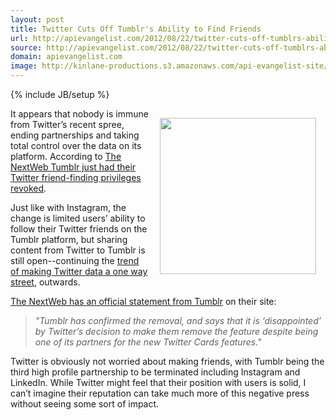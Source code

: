 ```yaml
---
layout: post
title: Twitter Cuts Off Tumblr's Ability to Find Friends
url: http://apievangelist.com/2012/08/22/twitter-cuts-off-tumblrs-ability-to-find-friends/
source: http://apievangelist.com/2012/08/22/twitter-cuts-off-tumblrs-ability-to-find-friends/
domain: apievangelist.com
image: http://kinlane-productions.s3.amazonaws.com/api-evangelist-site/blog/tumblr_logo.png
---
```

{% include JB/setup %}<p><p><img style="padding: 15px;" src="http://kinlane-productions.s3.amazonaws.com/tumblr/tumblr_logo.png" alt="" width="250" align="right" /></p>
<p>It appears that nobody is immune from Twitter&rsquo;s recent spree, ending partnerships and taking total control over the data on its platform.  According to <a title="The NextWeb Tumblr just had their Twitter friend-finding privileges revoked" href="http://thenextweb.com/twitter/2012/08/22/tumblr-becomes-next-property-instagram-twitter-friend-finding-privileges-revoked/">The NextWeb Tumblr just had their Twitter friend-finding privileges revoked</a>.</p>
<p>Just like with Instagram, the change is limited users&rsquo; ability to follow their Twitter friends on the Tumblr platform, but sharing content from Twitter to Tumblr is still open--continuing the <a href="/2012/07/30/why-isnt-the-ftc-looking-into-twitters-increasingly-anti-competitive-practices/">trend of making Twitter data a one way street</a>, outwards.</p>
<p><a href="http://thenextweb.com/twitter/2012/08/22/tumblr-becomes-next-property-instagram-twitter-friend-finding-privileges-revoked/">The NextWeb has an official statement from Tumblr</a> on their site:</p>
<blockquote><em>"Tumblr has confirmed the removal, and says that it is &lsquo;disappointed&rsquo; by Twitter&rsquo;s decision to make them remove the feature despite being one of its partners for the new Twitter Cards features."</em></blockquote>
<p>Twitter is obviously not worried about making friends, with Tumblr being the third high profile partnership to be terminated including Instagram and LinkedIn.   While Twitter might feel that their position with users is solid, I can&rsquo;t imagine their reputation can take much more of this negative press without seeing some sort of impact.</p></p>
